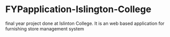 # FYPapplication-Islington-College
final year project done at Islinton College. It is an web based application for furnishing store management system
